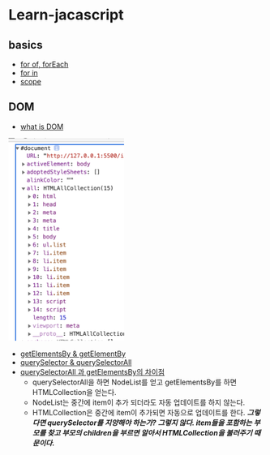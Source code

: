 # Learn-jacascript

## basics

- [for of, forEach](https://github.com/since-1994/Learn-jacascript/commit/490acb1408edca0134b7db8c1dc27eeb841559f2)
- [for in]()
- [scope]()

## DOM

- [what is DOM](#)

<img src = "./img/img1.png" height= "400"/>

- [getElementsBy & getElementBy]()
- [querySelector & querySelectorAll](https://github.com/since-1994/Learn-jacascript/commit/9c1cc73824a471931dbc59fdd44618ce4b58a827)
- [querySelectorAll 과 getElementsBy의 차이점]()
  - querySelectorAll을 하면 NodeList를 얻고 getElementsBy를 하면 HTMLCollection을 얻는다.
  - NodeList는 중간에 item이 추가 되더라도 자동 업데이트를 하지 않는다.
  - HTMLCollection은 중간에 item이 추가되면 자동으로 업데이트를 한다.
    **_그렇다면 querySelector를 지양해야 하는가? 그렇지 않다. item들을 포함하는 부모를 찾고 부모의 children을 부르면 알아서 HTMLCollection을 불러주기 때문이다._**
